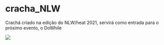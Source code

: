 # cracha_NLW
Crachá criado na edição do NLW/heat 2021, servirá como entrada para o próximo evento, o DoWhile

<img src="https://i.imgur.com/e8qr44Q.png?1" />
